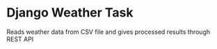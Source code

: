 # Django Weather Task

Reads weather data from CSV file and gives processed results through REST API
